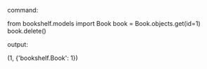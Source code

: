command:

from bookshelf.models import Book
book = Book.objects.get(id=1)
book.delete()

output:

(1, {'bookshelf.Book': 1})
